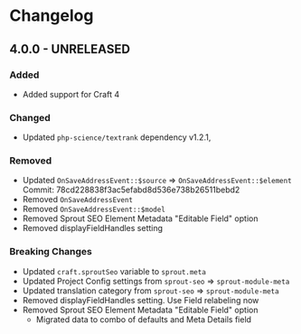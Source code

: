 # Changelog

## 4.0.0 - UNRELEASED

### Added

- Added support for Craft 4

### Changed

- Updated `php-science/textrank` dependency v1.2.1,

### Removed

- Updated `OnSaveAddressEvent::$source` => `OnSaveAddressEvent::$element`
  Commit: 78cd228838f3ac5efabd8d536e738b26511bebd2
- Removed `OnSaveAddressEvent`
- Removed `OnSaveAddressEvent::$model`
- Removed Sprout SEO Element Metadata "Editable Field" option
- Removed displayFieldHandles setting

### Breaking Changes

- Updated `craft.sproutSeo` variable to `sprout.meta`
- Updated Project Config settings from `sprout-seo` => `sprout-module-meta`
- Updated translation category from `sprout-seo` => `sprout-module-meta`
- Removed displayFieldHandles setting. Use Field relabeling now
- Removed Sprout SEO Element Metadata "Editable Field" option
    - Migrated data to combo of defaults and Meta Details field
